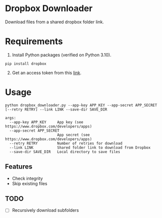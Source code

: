 # Dropbox Downloader
Download files from a shared dropbox folder link.

# Requirements
1. Install Python packages (verified on Python 3.10).
```shell
pip install dropbox
```
2. Get an access token from this [link](https://www.dropbox.com/developers/apps).

# Usage
```shell
python dropbox_downloader.py --app-key APP_KEY --app-secret APP_SECRET [--retry RETRY] --link LINK --save-dir SAVE_DIR

args:
  --app-key APP_KEY     App key (see https://www.dropbox.com/developers/apps)
  --app-secret APP_SECRET
                        App secret (see https://www.dropbox.com/developers/apps)
  --retry RETRY         Number of retries for download
  --link LINK           Shared folder link to download from Dropbox
  --save-dir SAVE_DIR   Local directory to save files
```

## Features
- Check integrity
- Skip existing files

## TODO
- [ ] Recursively download subfolders
